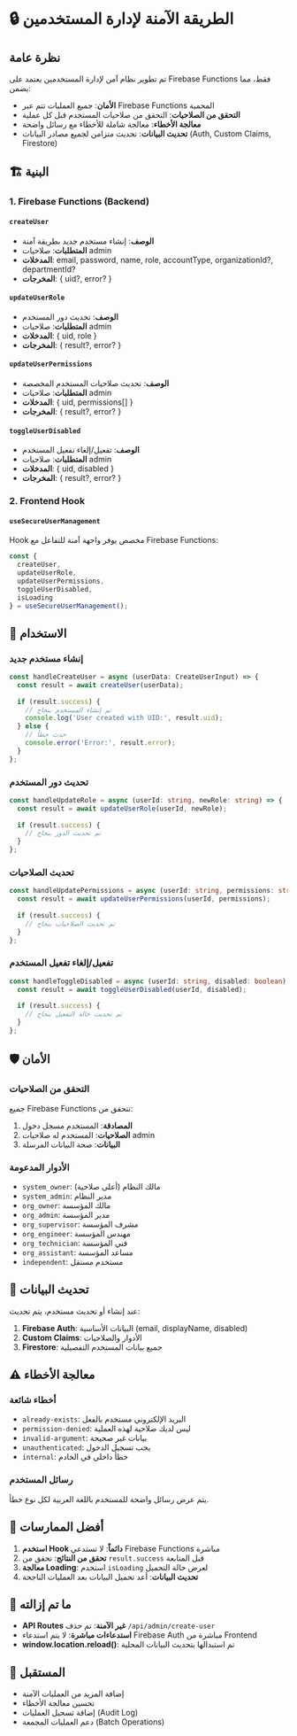 # 🔒 الطريقة الآمنة لإدارة المستخدمين

## نظرة عامة

تم تطوير نظام آمن لإدارة المستخدمين يعتمد على Firebase Functions فقط، مما يضمن:

- **الأمان**: جميع العمليات تتم عبر Firebase Functions المحمية
- **التحقق من الصلاحيات**: التحقق من صلاحيات المستخدم قبل كل عملية
- **معالجة الأخطاء**: معالجة شاملة للأخطاء مع رسائل واضحة
- **تحديث البيانات**: تحديث متزامن لجميع مصادر البيانات (Auth, Custom Claims, Firestore)

## 🏗️ البنية

### 1. Firebase Functions (Backend)

#### `createUser`
- **الوصف**: إنشاء مستخدم جديد بطريقة آمنة
- **المتطلبات**: صلاحيات admin
- **المدخلات**: email, password, name, role, accountType, organizationId?, departmentId?
- **المخرجات**: { uid?, error? }

#### `updateUserRole`
- **الوصف**: تحديث دور المستخدم
- **المتطلبات**: صلاحيات admin
- **المدخلات**: { uid, role }
- **المخرجات**: { result?, error? }

#### `updateUserPermissions`
- **الوصف**: تحديث صلاحيات المستخدم المخصصة
- **المتطلبات**: صلاحيات admin
- **المدخلات**: { uid, permissions[] }
- **المخرجات**: { result?, error? }

#### `toggleUserDisabled`
- **الوصف**: تفعيل/إلغاء تفعيل المستخدم
- **المتطلبات**: صلاحيات admin
- **المدخلات**: { uid, disabled }
- **المخرجات**: { result?, error? }

### 2. Frontend Hook

#### `useSecureUserManagement`
Hook مخصص يوفر واجهة آمنة للتفاعل مع Firebase Functions:

```typescript
const {
  createUser,
  updateUserRole,
  updateUserPermissions,
  toggleUserDisabled,
  isLoading
} = useSecureUserManagement();
```

## 🔧 الاستخدام

### إنشاء مستخدم جديد

```typescript
const handleCreateUser = async (userData: CreateUserInput) => {
  const result = await createUser(userData);
  
  if (result.success) {
    // تم إنشاء المستخدم بنجاح
    console.log('User created with UID:', result.uid);
  } else {
    // حدث خطأ
    console.error('Error:', result.error);
  }
};
```

### تحديث دور المستخدم

```typescript
const handleUpdateRole = async (userId: string, newRole: string) => {
  const result = await updateUserRole(userId, newRole);
  
  if (result.success) {
    // تم تحديث الدور بنجاح
  }
};
```

### تحديث الصلاحيات

```typescript
const handleUpdatePermissions = async (userId: string, permissions: string[]) => {
  const result = await updateUserPermissions(userId, permissions);
  
  if (result.success) {
    // تم تحديث الصلاحيات بنجاح
  }
};
```

### تفعيل/إلغاء تفعيل المستخدم

```typescript
const handleToggleDisabled = async (userId: string, disabled: boolean) => {
  const result = await toggleUserDisabled(userId, disabled);
  
  if (result.success) {
    // تم تحديث حالة التفعيل بنجاح
  }
};
```

## 🛡️ الأمان

### التحقق من الصلاحيات

جميع Firebase Functions تتحقق من:
1. **المصادقة**: المستخدم مسجل دخول
2. **الصلاحيات**: المستخدم له صلاحيات admin
3. **البيانات**: صحة البيانات المرسلة

### الأدوار المدعومة

- `system_owner`: مالك النظام (أعلى صلاحية)
- `system_admin`: مدير النظام
- `org_owner`: مالك المؤسسة
- `org_admin`: مدير المؤسسة
- `org_supervisor`: مشرف المؤسسة
- `org_engineer`: مهندس المؤسسة
- `org_technician`: فني المؤسسة
- `org_assistant`: مساعد المؤسسة
- `independent`: مستخدم مستقل

## 🔄 تحديث البيانات

عند إنشاء أو تحديث مستخدم، يتم تحديث:

1. **Firebase Auth**: البيانات الأساسية (email, displayName, disabled)
2. **Custom Claims**: الأدوار والصلاحيات
3. **Firestore**: جميع بيانات المستخدم التفصيلية

## ⚠️ معالجة الأخطاء

### أخطاء شائعة

- `already-exists`: البريد الإلكتروني مستخدم بالفعل
- `permission-denied`: ليس لديك صلاحية لهذه العملية
- `invalid-argument`: بيانات غير صحيحة
- `unauthenticated`: يجب تسجيل الدخول
- `internal`: خطأ داخلي في الخادم

### رسائل المستخدم

يتم عرض رسائل واضحة للمستخدم باللغة العربية لكل نوع خطأ.

## 📝 أفضل الممارسات

1. **استخدم Hook دائماً**: لا تستدعي Firebase Functions مباشرة
2. **تحقق من النتائج**: تحقق من `result.success` قبل المتابعة
3. **معالجة Loading**: استخدم `isLoading` لعرض حالة التحميل
4. **تحديث البيانات**: أعد تحميل البيانات بعد العمليات الناجحة

## 🚫 ما تم إزالته

- **API Routes غير الآمنة**: تم حذف `/api/admin/create-user`
- **استدعاءات مباشرة**: لا يتم استدعاء Firebase Auth مباشرة من Frontend
- **window.location.reload()**: تم استبدالها بتحديث البيانات المحلية

## 🔮 المستقبل

- إضافة المزيد من العمليات الآمنة
- تحسين معالجة الأخطاء
- إضافة تسجيل العمليات (Audit Log)
- دعم العمليات المجمعة (Batch Operations)

